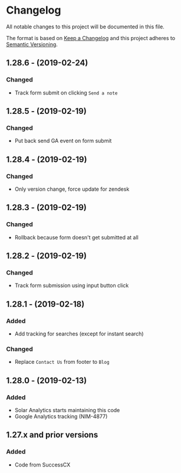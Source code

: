 # Changelog
All notable changes to this project will be documented in this file.

The format is based on [Keep a Changelog](http://keepachangelog.com/en/1.0.0/)
and this project adheres to [Semantic Versioning](http://semver.org/spec/v2.0.0.html).

## 1.28.6 - (2019-02-24)
### Changed
- Track form submit on clicking `Send a note`

## 1.28.5 - (2019-02-19)
### Changed
- Put back send GA event on form submit

## 1.28.4 - (2019-02-19)
### Changed
- Only version change, force update for zendesk

## 1.28.3 - (2019-02-19)
### Changed
- Rollback because form doesn't get submitted at all

## 1.28.2 - (2019-02-19)
### Changed
- Track form submission using input button click

## 1.28.1 - (2019-02-18)
### Added
- Add tracking for searches (except for instant search)
### Changed
- Replace `Contact Us` from footer to `Blog`

## 1.28.0 - (2019-02-13)
### Added
- Solar Analytics starts maintaining this code
- Google Analytics tracking (NIM-4877)

## 1.27.x and prior versions
### Added
- Code from SuccessCX